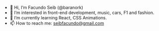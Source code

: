 - 👋 Hi, I’m Facundo Seib (@baranork)
- 👀 I’m interested in front-end development, music, cars, F1 and fashion.
- 🌱 I’m currently learning React, CSS Animations.
- 📫 How to reach me: seibfacundo@gmail.com
